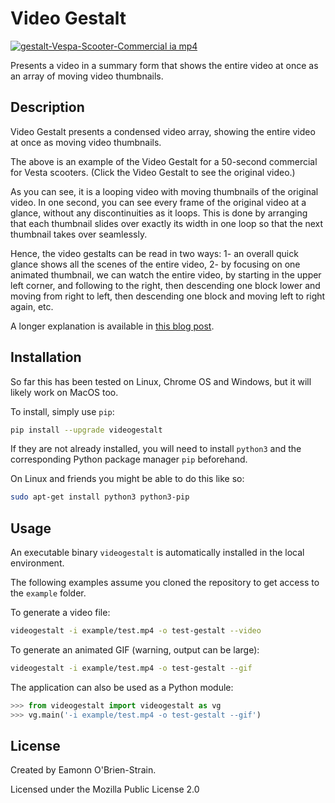 # Video Gestalt

[![gestalt-Vespa-Scooter-Commercial ia mp4][1]][2]

Presents a video in a summary form that shows the entire video at once as an array of moving video thumbnails.

## Description

Video Gestalt presents a condensed video array, showing the entire video at once as moving video thumbnails.

The above is an example of the Video Gestalt for a 50-second commercial for Vesta scooters. (Click the Video Gestalt to see the original video.)

As you can see, it is a looping video with moving thumbnails of the original video. In one second, you can see every frame of the original video at a glance, without any discontinuities as it loops. This is done by arranging that each thumbnail slides over exactly its width in one loop so that the next thumbnail takes over seamlessly.

Hence, the video gestalts can be read in two ways: 1- an overall quick glance shows all the scenes of the entire video, 2- by focusing on one animated thumbnail, we can watch the entire video, by starting in the upper left corner, and following to the right, then descending one block lower and moving from right to left, then descending one block and moving left to right again, etc.

A longer explanation is available in [this blog post](https://eamonn.org/video-gestalt-one-glance-overview-of-a-video).

## Installation

So far this has been tested on Linux, Chrome OS and Windows, but it will likely work on MacOS too.

To install, simply use `pip`:

```bash
pip install --upgrade videogestalt
```

If they are not already installed, you will need to install `python3` and the corresponding Python package manager `pip` beforehand.

On Linux and friends you might be able to do this like so:
```bash
sudo apt-get install python3 python3-pip
```

## Usage

An executable binary `videogestalt` is automatically installed in the local environment.

The following examples assume you cloned the repository to get access to the `example` folder.

To generate a video file:

```bash
videogestalt -i example/test.mp4 -o test-gestalt --video
```

To generate an animated GIF (warning, output can be large):

```bash
videogestalt -i example/test.mp4 -o test-gestalt --gif
```

The application can also be used as a Python module:

```python
>>> from videogestalt import videogestalt as vg
>>> vg.main('-i example/test.mp4 -o test-gestalt --gif')
```

## License

Created by Eamonn O'Brien-Strain.

Licensed under the Mozilla Public License 2.0

[1]: https://github.com/eobrain/videogestalt/master/resources/vespa-commercial-gestalt.gif
[2]: https://ia904607.us.archive.org/11/items/vespa-scooter-commercial/Vespa%20Scooter%20Commercial.mp4

